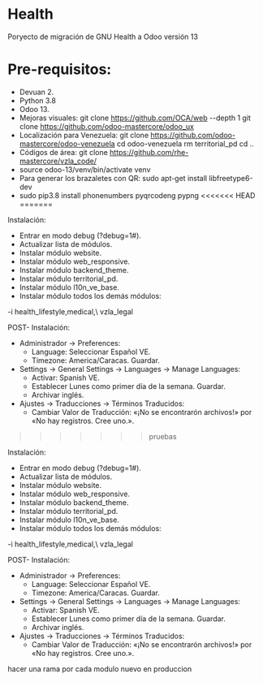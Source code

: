 # Health

Poryecto de migración de GNU Health a Odoo versión 13


# Pre-requisitos:
- Devuan 2.
- Python 3.8
- Odoo 13.
- Mejoras visuales:
    git clone https://github.com/OCA/web --depth 1
    git clone https://github.com/odoo-mastercore/odoo_ux
- Localización para Venezuela:
    git clone https://github.com/odoo-mastercore/odoo-venezuela
    cd odoo-venezuela
    rm territorial_pd
    cd ..
- Códigos de área:
    git clone https://github.com/rhe-mastercore/vzla_code/
- source odoo-13/venv/bin/activate venv
- Para generar los brazaletes con QR:
        sudo apt-get install libfreetype6-dev
- sudo pip3.8 install phonenumbers pyqrcodeng pypng
<<<<<<< HEAD
=======


Instalación:

- Entrar en modo debug (?debug=1#).
- Actualizar lista de módulos.
- Instalar módulo website.
- Instalar módulo web_responsive.
- Instalar módulo backend_theme.
- Instalar módulo territorial_pd.
- Instalar módulo l10n_ve_base.
- Instalar módulo todos los demás módulos:

-i health_lifestyle,medical,\ vzla_legal


POST- Instalación:

- Administrador -> Preferences:
    - Language: Seleccionar Español VE.
    - Timezone: America/Caracas. Guardar.
- Settings -> General Settings -> Languages -> Manage Languages:
    - Activar: Spanish VE.
    - Establecer Lunes como primer día de la semana. Guardar.
    - Archivar inglés.
- Ajustes -> Traducciones -> Términos Traducidos:
    - Cambiar Valor de Traducción: «¡No se encontrarón archivos!» por «No hay registros. Cree uno.».
>>>>>>> pruebas


Instalación:

- Entrar en modo debug (?debug=1#).
- Actualizar lista de módulos.
- Instalar módulo website.
- Instalar módulo web_responsive.
- Instalar módulo backend_theme.
- Instalar módulo territorial_pd.
- Instalar módulo l10n_ve_base.
- Instalar módulo todos los demás módulos:

-i health_lifestyle,medical,\ vzla_legal


POST- Instalación:

- Administrador -> Preferences:
    - Language: Seleccionar Español VE.
    - Timezone: America/Caracas. Guardar.
- Settings -> General Settings -> Languages -> Manage Languages:
    - Activar: Spanish VE.
    - Establecer Lunes como primer día de la semana. Guardar.
    - Archivar inglés.
- Ajustes -> Traducciones -> Términos Traducidos:
    - Cambiar Valor de Traducción: «¡No se encontrarón archivos!» por «No hay registros. Cree uno.».

hacer una rama por cada modulo nuevo en produccion 